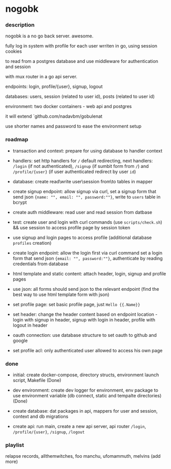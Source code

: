 # nogobk

### description

nogobk is a no go back server. awesome.

fully log in system with profile for each user wrriten in go, using session cookies

to read from a postgres database and use middleware for authentication and session

with mux router in a go api server.

endpoints: login, profile/{user}, signup, logout

databases: users, session (related to user id), posts (related to user id)

environment: two docker containers - web api and postgres

it will extend `github.com/nadavbm/gobulenat

use shorter names and password to ease the environment setup

### roadmap

- transaction and context: prepare for using database to handler context

- handlers: set http handlers for `/` default redirecting, next handlers: `/login` (if not authenticated), `/signup` (if sumbit form from `/`) and `/profile/{user}` (if user authenticated redirect by user `id`)

- database: create read\write user\session from\to tables in mapper

- create signup endpoint: allow signup via curl, set a signup form that send json `{name: "", email: "", password:""}`, write to `users` table in bcrypt

- create auth middleware: read user and read session from datbase

- test: create user and login with curl commands (use `scripts/check.sh`) && use session to access profile page by session token

- use signup and login pages to access profile (additional database `profiles` creation)

- create login endpoint: allow the login first via curl command set a login form that send json `{email: "", password:""}`, authenticate by reading credentials from database

- html template and static content: attach header, login, signup and profile pages

- use json: all forms should send json to the relevant endpoint (find the best way to use html template form with json)

- set profile page: set basic profile page, just `Hello {{.Name}}`

- set header: change the header content based on endpoint location - login with signup in header, signup with login in header, profile with logout in header

- oauth connection: use database structure to set oauth to github and google

- set profile acl: only authenticated user allowed to access his own page

### done

- initial: create docker-compose, directory structs, environment launch script, Makefile (Done)

- dev environment: create dev logger for environment, env package to use environment variable (db connect, static and tempalte directories) (Done)

- create database: dat packages in api, mappers for user and session, context and db migrations

- create api: run main, create a new api server, api router `/login`, `/profile/{user}`, `/signup`, `/logout`

### playlist

relapse records, allthemwitches, foo manchu, ufomammuth, melvins (add more)
